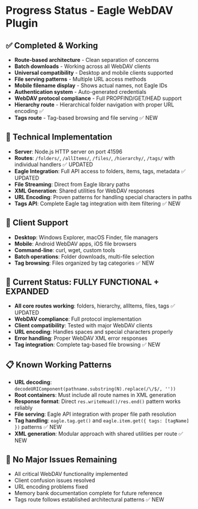 # Progress Status - Eagle WebDAV Plugin

## ✅ Completed & Working
- **Route-based architecture** - Clean separation of concerns
- **Batch downloads** - Working across all WebDAV clients  
- **Universal compatibility** - Desktop and mobile clients supported
- **File serving patterns** - Multiple URL access methods
- **Mobile filename display** - Shows actual names, not Eagle IDs
- **Authentication system** - Auto-generated credentials
- **WebDAV protocol compliance** - Full PROPFIND/GET/HEAD support
- **Hierarchy route** - Hierarchical folder navigation with proper URL encoding ✅ 
- **Tags route** - Tag-based browsing and file serving ✅ NEW

## 🔧 Technical Implementation
- **Server**: Node.js HTTP server on port 41596
- **Routes**: `/folders/`, `/allItems/`, `/files/`, `/hierarchy/`, `/tags/` with individual handlers ✅ UPDATED
- **Eagle Integration**: Full API access to folders, items, tags, metadata ✅ UPDATED
- **File Streaming**: Direct from Eagle library paths
- **XML Generation**: Shared utilities for WebDAV responses
- **URL Encoding**: Proven patterns for handling special characters in paths
- **Tags API**: Complete Eagle tag integration with item filtering ✅ NEW

## 📱 Client Support
- **Desktop**: Windows Explorer, macOS Finder, file managers
- **Mobile**: Android WebDAV apps, iOS file browsers  
- **Command-line**: curl, wget, custom tools
- **Batch operations**: Folder downloads, multi-file selection
- **Tag browsing**: Files organized by tag categories ✅ NEW

## 🎯 Current Status: FULLY FUNCTIONAL + EXPANDED
- **All core routes working**: folders, hierarchy, allItems, files, tags ✅ UPDATED
- **WebDAV compliance**: Full protocol implementation
- **Client compatibility**: Tested with major WebDAV clients
- **URL encoding**: Handles spaces and special characters properly
- **Error handling**: Proper WebDAV XML error responses
- **Tag integration**: Complete tag-based file browsing ✅ NEW

## 📋 Known Working Patterns
- **URL decoding**: `decodeURIComponent(pathname.substring(N).replace(/\/$/, ''))`
- **Root containers**: Must include all route names in XML generation
- **Response format**: Direct `res.writeHead()/res.end()` pattern works reliably
- **File serving**: Eagle API integration with proper file path resolution
- **Tag handling**: `eagle.tag.get()` and `eagle.item.get({ tags: [tagName] })` patterns ✅ NEW
- **XML generation**: Modular approach with shared utilities per route ✅ NEW

## 🚫 No Major Issues Remaining
- All critical WebDAV functionality implemented
- Client confusion issues resolved
- URL encoding problems fixed
- Memory bank documentation complete for future reference
- Tags route follows established architectural patterns ✅ NEW

